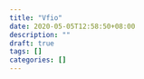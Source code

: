 ```yaml
---
title: "Vfio"
date: 2020-05-05T12:58:50+08:00
description: ""
draft: true
tags: []
categories: []
---
```

